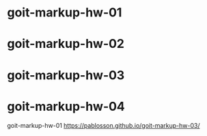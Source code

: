 # goit-markup-hw-01

# goit-markup-hw-02

# goit-markup-hw-03

# goit-markup-hw-04

goit-markup-hw-01
https://pablosson.github.io/goit-markup-hw-03/
